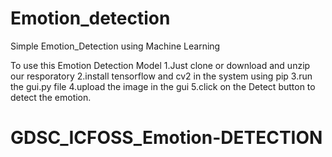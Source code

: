 # Emotion_detection
Simple Emotion_Detection using Machine Learning

To use this Emotion Detection Model
1.Just clone or download and unzip our resporatory
2.install tensorflow and cv2 in the system using pip
3.run the gui.py file
4.upload the image in the gui
5.click on the Detect button to detect the emotion.
# GDSC_ICFOSS_Emotion-DETECTION
